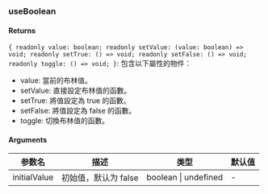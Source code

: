 ### useBoolean

#### Returns
`{ readonly value: boolean; readonly setValue: (value: boolean) => void; readonly setTrue: () => void; readonly setFalse: () => void; readonly toggle: () => void; }`: 包含以下屬性的物件：
- value: 當前的布林值。
- setValue: 直接設定布林值的函數。
- setTrue: 將值設定為 true 的函數。
- setFalse: 將值設定為 false 的函數。
- toggle: 切換布林值的函數。

#### Arguments
|参数名|描述|类型|默认值|
|---|---|---|---|
|initialValue|初始值，默认为 false|boolean \| undefined |-|